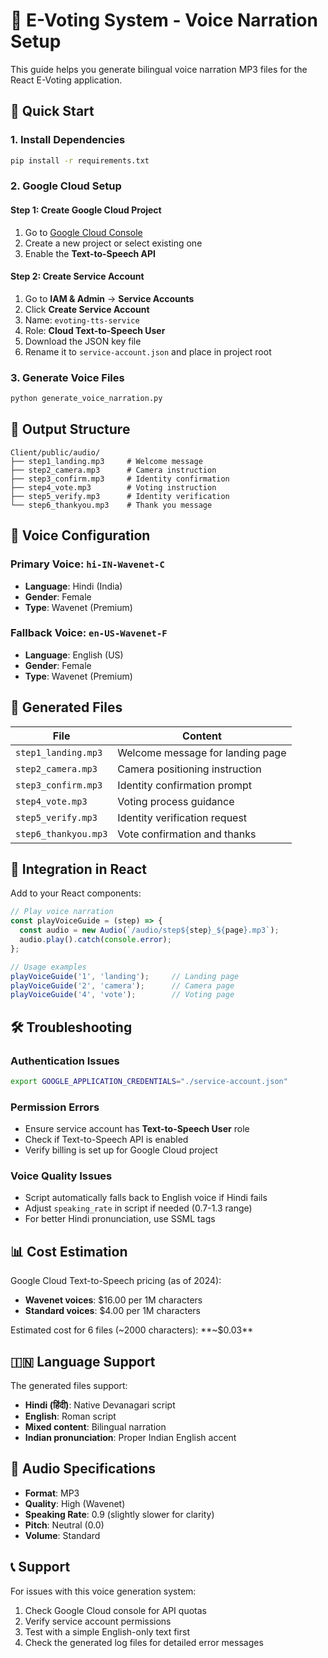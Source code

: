# 🎵 E-Voting System - Voice Narration Setup

This guide helps you generate bilingual voice narration MP3 files for the React E-Voting application.

## 🚀 Quick Start

### 1. Install Dependencies
```bash
pip install -r requirements.txt
```

### 2. Google Cloud Setup

#### Step 1: Create Google Cloud Project
1. Go to [Google Cloud Console](https://console.cloud.google.com/)
2. Create a new project or select existing one
3. Enable the **Text-to-Speech API**

#### Step 2: Create Service Account
1. Go to **IAM & Admin** → **Service Accounts**
2. Click **Create Service Account**
3. Name: `evoting-tts-service`
4. Role: **Cloud Text-to-Speech User**
5. Download the JSON key file
6. Rename it to `service-account.json` and place in project root

### 3. Generate Voice Files
```bash
python generate_voice_narration.py
```

## 📁 Output Structure
```
Client/public/audio/
├── step1_landing.mp3     # Welcome message
├── step2_camera.mp3      # Camera instruction
├── step3_confirm.mp3     # Identity confirmation
├── step4_vote.mp3        # Voting instruction
├── step5_verify.mp3      # Identity verification
└── step6_thankyou.mp3    # Thank you message
```

## 🎯 Voice Configuration

### Primary Voice: `hi-IN-Wavenet-C`
- **Language**: Hindi (India)
- **Gender**: Female
- **Type**: Wavenet (Premium)

### Fallback Voice: `en-US-Wavenet-F`
- **Language**: English (US)
- **Gender**: Female
- **Type**: Wavenet (Premium)

## 📝 Generated Files

| File | Content |
|------|---------|
| `step1_landing.mp3` | Welcome message for landing page |
| `step2_camera.mp3` | Camera positioning instruction |
| `step3_confirm.mp3` | Identity confirmation prompt |
| `step4_vote.mp3` | Voting process guidance |
| `step5_verify.mp3` | Identity verification request |
| `step6_thankyou.mp3` | Vote confirmation and thanks |

## 🔧 Integration in React

Add to your React components:

```javascript
// Play voice narration
const playVoiceGuide = (step) => {
  const audio = new Audio(`/audio/step${step}_${page}.mp3`);
  audio.play().catch(console.error);
};

// Usage examples
playVoiceGuide('1', 'landing');     // Landing page
playVoiceGuide('2', 'camera');      // Camera page
playVoiceGuide('4', 'vote');        // Voting page
```

## 🛠️ Troubleshooting

### Authentication Issues
```bash
export GOOGLE_APPLICATION_CREDENTIALS="./service-account.json"
```

### Permission Errors
- Ensure service account has **Text-to-Speech User** role
- Check if Text-to-Speech API is enabled
- Verify billing is set up for Google Cloud project

### Voice Quality Issues
- Script automatically falls back to English voice if Hindi fails
- Adjust `speaking_rate` in script if needed (0.7-1.3 range)
- For better Hindi pronunciation, use SSML tags

## 📊 Cost Estimation

Google Cloud Text-to-Speech pricing (as of 2024):
- **Wavenet voices**: $16.00 per 1M characters
- **Standard voices**: $4.00 per 1M characters

Estimated cost for 6 files (~2000 characters): **~$0.03**

## 🇮🇳 Language Support

The generated files support:
- **Hindi (हिंदी)**: Native Devanagari script
- **English**: Roman script
- **Mixed content**: Bilingual narration
- **Indian pronunciation**: Proper Indian English accent

## 🎤 Audio Specifications

- **Format**: MP3
- **Quality**: High (Wavenet)
- **Speaking Rate**: 0.9 (slightly slower for clarity)
- **Pitch**: Neutral (0.0)
- **Volume**: Standard

## 📞 Support

For issues with this voice generation system:
1. Check Google Cloud console for API quotas
2. Verify service account permissions
3. Test with a simple English-only text first
4. Check the generated log files for detailed error messages 
